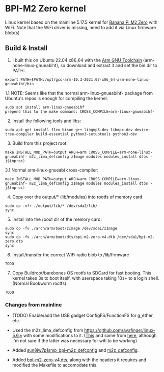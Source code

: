 # BPI-M2 Zero kernel

Linux kernel based on the mainline 5.17.5 kernel for [Banana Pi M2 Zero](https://wiki.banana-pi.org/Banana_Pi_BPI-M2_ZERO) with WiFi.
Note that the WiFi driver is missing, need to add it via Linux firmware blob(s)

## Build & Install

1. I built this on Ubuntu 22.04 x86\_64 with the [Arm GNU Toolchain](https://developer.arm.com/tools-and-software/open-source-software/developer-tools/gnu-toolchain/gnu-a/downloads) (arm-none-linux-gnueabihf), so download and extract it and set the bin dir to PATH:

```
export PATH=$PATH:/opt/gcc-arm-10.3-2021.07-x86_64-arm-none-linux-gnueabihf/bin
```
1.1 NOTE: Seems like that the normal arm-linux-gnueabihf- package from Ubuntu's repos is enough for compiling the kernel.
```
sudo apt install arm-linux-gnueabihf
prepend this to the make command: CROSS_COMPILE=arm-linux-gnueabihf-
```

2. Install the following tools and libs:
```
sudo apt-get install flex bison g++ libgmp3-dev libmpc-dev device-tree-compiler build-essential python3-setuptools python3-dev
```

3. Build from this project root.

```
make INSTALL_MOD_PATH=output ARCH=arm CROSS_COMPILE=arm-none-linux-gnueabihf- m2z_lima_defconfig zImage modules modules_install dtbs -j$(nproc)
```
3.1 Normal arm-linux-gnueabi cross-compiler:
```
make INSTALL_MOD_PATH=output ARCH=arm CROSS_COMPILE=arm-linux-gnueabihf- m2z_lima_defconfig zImage modules modules_install dtbs -j$(nproc)
```

4. Copy over the output/* (lib/modules) into rootfs of memory card

```
sudo cp -vfr ./output/lib/* /dev/sda2/lib/
sync
```

5. Install into the /boot dir of the memory card:

```
sudo cp -fv ./arch/arm/boot/zImage /dev/sda1/zImage
sync
sudo cp -fv ./arch/arm/boot/dts/bpi-m2-zero-v4.dtb /dev/sda1/bpi-m2-zero.dtb
sync
```

6. Install/transfer the correct WiFi radio blob to /lib/firmware
```
TODO
```

7. Copy Buildroot/barebones OS rootfs to SDCard for fast booting.
This kernel takes 3s to boot itself, with userspace taking 10s+ to a login shell. (Normal Bookworm rootfs)
```
TODO
```

### Changes from mainline

* (TODO) Enable/add the USB gadget ConfigFS/FunctionFS for g_ether, etc.

* Used the m2z_lima_defconfig from https://github.com/avafinger/linux-5.6.y with some modifications to it. ([This](https://github.com/avafinger/bananapi-zero-ubuntu-base-minimal/issues/38#issuecomment-632062680) and some from [here](https://github.com/BPI-SINOVOIP/BPI-M2P-bsp-4.4/blob/b034b7104be40a9fa23a9e8473ef2a1db0d6679c/linux-sunxi/arch/arm/configs/sun8iw7p1smp_bpi-m2z_defconfig#L1821-L1825), although I'm not sure if the latter was necessary for wifi to be working)

* Added [sun8iw7p1smp_bpi-m2z_defconfig](https://github.com/BPI-SINOVOIP/BPI-M2P-bsp-4.4/blob/b034b7104be40a9fa23a9e8473ef2a1db0d6679c/linux-sunxi/arch/arm/configs/sun8iw7p1smp_bpi-m2z_defconfig) and [m2z_defconfig](https://github.com/avafinger/linux-5.6.y/blob/master/arch/arm/configs/m2z_defconfig).

* Added [bpi-m2-zero-v4.dts](https://github.com/avafinger/linux-5.6.y/blob/6dc50035fef1f65b7f5b3b818f69e1e7a3ef0616/arch/arm/boot/dts/bpi-m2-zero-v4.dts), along with the headers it requires and modified the Makefile to accomodate this.
